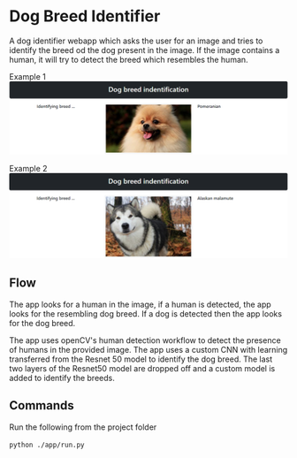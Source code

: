 # Dog Breed Identifier

A dog identifier webapp which asks the user for an image and tries to identify the breed od the dog present in the image. If the image contains a human, it will try to detect the breed which resembles the human.


Example 1
![identify_1](imgs/identify_1.png)

Example 2
![identify_2](imgs/identify_2.png)

## Flow

The app looks for a human in the image, if a human is detected, the app looks for the resembling dog breed. If a dog is detected then the app looks for the dog breed.

The app uses openCV's human detection workflow to detect the presence of humans in the provided image. 
The app uses a custom CNN with learning transferred from the Resnet 50 model to identify the dog breed. The last two layers of the Resnet50 model are dropped off and a custom model is added to identify the breeds.

## Commands
Run the following from the project folder

`python ./app/run.py`